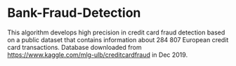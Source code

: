 # Bank-Fraud-Detection
This algorithm develops high precision in credit card fraud detection based on a public dataset that contains information about 284 807 European credit card transactions. Database downloaded from https://www.kaggle.com/mlg-ulb/creditcardfraud in Dec 2019.
